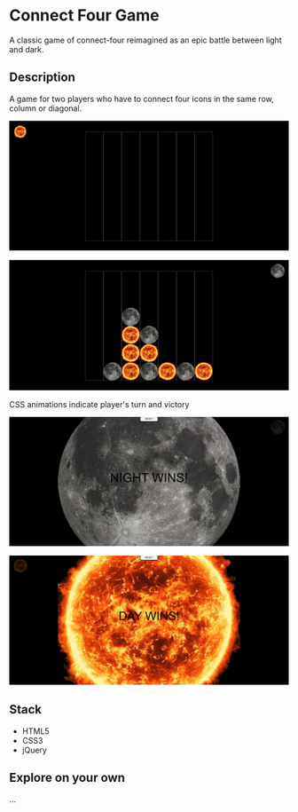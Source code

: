 # Connect Four Game

A classic game of connect-four reimagined as an epic battle between light and dark.

## Description

A game for two players who have to connect four icons in the same row, column or diagonal.

![images](./connect-four/img3.PNG)

![images](./connect-four/img1.PNG)

CSS animations indicate player's turn and victory

![images](./connect-four/img2.PNG)

![images](./connect-four/img4.PNG)

## Stack

-   HTML5
-   CSS3
-   jQuery

## Explore on your own

...
